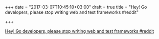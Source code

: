 +++
date = "2017-03-07T10:45:10+03:00"
draft = true
title = "Hey! Go developers, please stop writing web and test frameworks  #reddit"

+++

<p><a href="https://t.co/cc3URyaVwX">Hey! Go developers, please stop writing web and test frameworks  #reddit</a></p>
